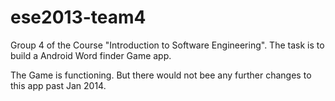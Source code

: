ese2013-team4
=============

Group 4 of the Course "Introduction to Software Engineering". The task is to build a Android Word finder Game app. 

The Game is functioning. But there would not bee any further changes to this app past Jan 2014.
